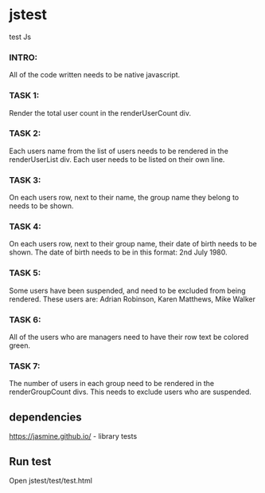 # jstest
test Js

### INTRO:
   All of the code written needs to be native javascript.

### TASK 1:
   Render the total user count in the renderUserCount div.

### TASK 2:
  Each users name from the list of users needs to be rendered in the renderUserList div.
  Each user needs to be listed on their own line.

### TASK 3:
   On each users row, next to their name, the group name they belong to needs to be shown.

### TASK 4:
  On each users row, next to their group name, their date of birth needs to be shown.
  The date of birth needs to be in this format: 2nd July 1980.

### TASK 5:
  Some users have been suspended, and need to be excluded from being rendered.
  These users are: Adrian Robinson, Karen Matthews, Mike Walker

### TASK 6:
  All of the users who are managers need to have their row text be colored green.

### TASK 7:
  The number of users in each group need to be rendered in the renderGroupCount divs.
  This needs to exclude users who are suspended.

## dependencies

   https://jasmine.github.io/ - library tests

## Run test
  Open jstest/test/test.html
